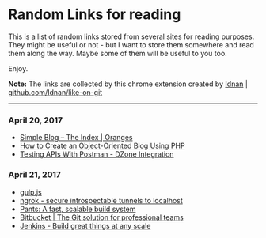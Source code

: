 # Random Links for reading
This is a list of random links stored from several sites for reading purposes.
They might be useful or not - but I want to store them somewhere and read them along the way.
Maybe some of them will be useful to you too.

Enjoy.

**Note:**
The links are collected by this chrome extension created by [Idnan](https://github.com/Idnan) | [github.com/Idnan/like-on-git](https://github.com/Idnan/like-on-git)

- - -

### April 20, 2017
- [Simple Blog – The Index | Oranges](https://graeson.wordpress.com/2011/02/11/simple-blog-the-index/)
- [How to Create an Object-Oriented Blog Using PHP](https://code.tutsplus.com/tutorials/how-to-create-an-object-oriented-blog-using-php--net-1230)
- [Testing APIs With Postman - DZone Integration](https://dzone.com/articles/testing-apis-with-postman?edition=292900)

### April 21, 2017
- [gulp.js](http://gulpjs.com/)
- [ngrok - secure introspectable tunnels to localhost](https://ngrok.com/)
- [Pants: A fast, scalable build system](http://pantsbuild.github.io/)
- [Bitbucket | The Git solution for professional teams](https://bitbucket.org/)
- [Jenkins - Build great things at any scale](https://jenkins.io/)
